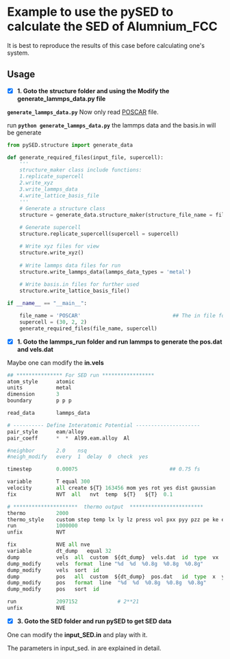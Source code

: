 # Example to use the pySED to calculate the SED of Alumnium_FCC
 
It is best to reproduce the results of this case before calculating one's system.
 
## Usage

- [x] **1. Goto the structure folder and using the Modify the generate_lammps_data.py file** 

**`generate_lammps_data.py`** Now only read [POSCAR](https://www.vasp.at/wiki/index.php/POSCAR) file.

run **`python generate_lammps_data.py`** the lammps data and the basis.in will be generate

```python
from pySED.structure import generate_data

def generate_required_files(input_file, supercell):
    '''
    structure_maker class include functions:
    1.replicate_supercell
    2.write_xyz
    3.write_lammps_data
    4.write_lattice_basis_file
    '''	 
    # Generate a structure class
    structure = generate_data.structure_maker(structure_file_name = file_name)
    
    # Generate supercell
    structure.replicate_supercell(supercell = supercell)

    # Write xyz files for view
    structure.write_xyz()
    
    # Write lammps data files for run
    structure.write_lammps_data(lammps_data_types = 'metal')
    
    # Write basis.in files for further used
    structure.write_lattice_basis_file()

if __name__ == "__main__":

    file_name = 'POSCAR'                              ## The in file for lammps
    supercell = (30, 2, 2)
    generate_required_files(file_name, supercell)
```

- [x] **1. Goto the lammps_run folder and run lammps to generate the pos.dat and vels.dat** 

Maybe one can modify the **in.vels**

```python
## *************** For SED run *****************
atom_style      atomic
units           metal
dimension       3
boundary        p p p

read_data       lammps_data

# ---------- Define Interatomic Potential --------------------- 
pair_style      eam/alloy 
pair_coeff      *  *  Al99.eam.alloy  Al

#neighbor       2.0    nsq
#neigh_modify   every  1  delay  0  check  yes

timestep        0.00075				                 ## 0.75 fs

variable        T equal 300
velocity        all create ${T} 163456 mom yes rot yes dist gaussian
fix             NVT  all   nvt  temp  ${T}   ${T}  0.1 

# *********************  thermo output  ************************
thermo	        2000
thermo_style    custom step temp lx ly lz press vol pxx pyy pzz pe ke etotal
run           	1000000
unfix           NVT

fix             NVE all nve
variable        dt_dump   equal 32
dump            vels  all  custom  ${dt_dump}  vels.dat  id  type  vx  vy  vz
dump_modify     vels  format  line "%d  %d  %0.8g  %0.8g  %0.8g"
dump_modify     vels  sort  id
dump            pos   all  custom  ${dt_dump}  pos.dat   id  type  x  y  z
dump_modify     pos   format  line  "%d  %d  %0.8g  %0.8g  %0.8g"
dump_modify     pos   sort  id

run             2097152 			# 2**21
unfix           NVE

```

- [x] **3. Goto the SED folder and run pySED to get SED data** 

One can modify the **input_SED.in** and play with it.

The parameters in input_sed. in are explained in detail.

